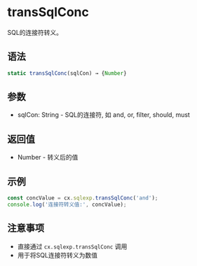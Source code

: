 # transSqlConc

SQL的连接符转义。

## 语法

```javascript
static transSqlConc(sqlCon) → {Number}
```

## 参数

- sqlCon: String - SQL的连接符, 如 and, or, filter, should, must

## 返回值

- Number - 转义后的值

## 示例

```javascript
const concValue = cx.sqlexp.transSqlConc('and');
console.log('连接符转义值:', concValue);
```

## 注意事项

- 直接通过 `cx.sqlexp.transSqlConc` 调用
- 用于将SQL连接符转义为数值 